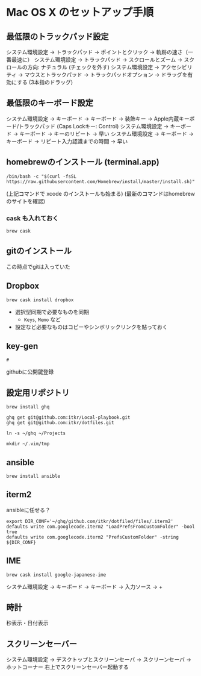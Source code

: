 # Mac OS X のセットアップ手順

## 最低限のトラックパッド設定

システム環境設定 -> トラックパッド -> ポイントとクリック -> 軌跡の速さ（一番最速に）
システム環境設定 -> トラックパッド -> スクロールとズーム -> スクロールの方向: ナチュラル (チェックを外す)
システム環境設定 -> アクセシビリティ -> マウスとトラックパッド -> トラックパッドオプション -> ドラッグを有効にする (3本指のドラッグ)

## 最低限のキーボード設定

システム環境設定 -> キーボード -> キーボード -> 装飾キー -> Apple内蔵キーボード/トラックパッド (Caps Lockキー: Control)
システム環境設定 -> キーボード -> キーボード -> キーのリピート -> 早い
システム環境設定 -> キーボード -> キーボード -> リピート入力認識までの時間 -> 早い

## homebrewのインストール (terminal.app)

```
/bin/bash -c "$(curl -fsSL https://raw.githubusercontent.com/Homebrew/install/master/install.sh)"
```

(上記コマンドで xcode のインストールも始まる)
(最新のコマンドはhomebrewのサイトを確認)

### cask も入れておく

```
brew cask
```

## gitのインストール

この時点でgitは入っていた

## Dropbox

```
brew cask install dropbox
```

- 選択型同期で必要なものを同期
    - `Keys`, `Memo` など
- 設定など必要なものはコピーやシンボリックリンクを貼っておく

## key-gen

```
#
```

githubに公開鍵登録

## 設定用リポジトリ

```
brew install ghq
```

```
ghq get git@github.com:itkr/Local-playbook.git
ghq get git@github.com:itkr/dotfiles.git
```

```
ln -s ~/ghq ~/Projects
```

```
mkdir ~/.vim/tmp
```

## ansible

```
brew install ansible
```

## iterm2

ansibleに任せる？

```
export DIR_CONF='~/ghq/github.com/itkr/dotfiled/files/.iterm2'
defaults write com.googlecode.iterm2 "LoadPrefsFromCustomFolder" -bool true
defaults write com.googlecode.iterm2 "PrefsCustomFolder" -string ${DIR_CONF}
```

## IME

```
brew cask install google-japanese-ime
```

システム環境設定 -> キーボード -> キーボード -> 入力ソース -> +

## 時計

秒表示・日付表示

## スクリーンセーバー

システム環境設定 -> デスクトップとスクリーンセーバ -> スクリーンセーバ -> ホットコーナー
右上でスクリーンセーバー起動する
